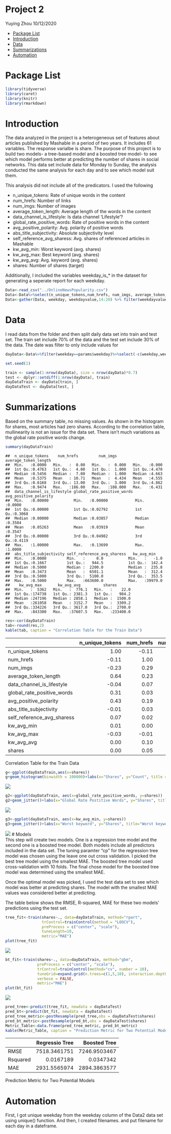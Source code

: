 Project 2
================
Yuying Zhou
10/12/2020

  - [Package List](#package-list)
  - [Introduction](#introduction)
  - [Data](#data)
  - [Summarizations](#summarizations)
  - [Automation](#automation)

# Package List

``` r
library(tidyverse)
library(caret)
library(knitr)
library(rmarkdown)
```

# Introduction

The data analyzed in the project is a heterogeneous set of features
about articles published by Mashable in a period of two years. It
includes 61 variables. The response varialbe is share. The purpose of
this project is to build two models- a tree-based model and a boosted
tree model- to see which model performs better at predicting the number
of shares in social networks. This data set include data for Monday to
Sunday, the analysis conducted the same analysis for each day and to see
which model suit them.

This analysis did not include all of the predicators. I used the
following

  - n\_unique\_tokens: Rate of unique words in the content  
  - num\_hrefs: Number of links  
  - num\_imgs: Number of images  
  - average\_token\_length: Average length of the words in the content  
  - data\_channel\_is\_lifestyle: Is data channel ‘Lifestyle’?  
  - global\_rate\_positive\_words: Rate of positive words in the
    content  
  - avg\_positive\_polarity: Avg. polarity of positive words  
  - abs\_title\_subjectivity: Absolute subjectivity level  
  - self\_reference\_avg\_sharess: Avg. shares of referenced articles in
    Mashable  
  - kw\_avg\_min: Worst keyword (avg. shares)  
  - kw\_avg\_max: Best keyword (avg. shares)  
  - kw\_avg\_avg: Avg. keyword (avg. shares)
  - shares: Number of shares (target)

Additionally, I included the variables weekday\_is\_\* in the dataset
for generating a seperate report for each weekday.

``` r
Data<-read_csv("../OnlineNewsPopularity.csv")
Data<-Data%>%select(n_unique_tokens,num_hrefs, num_imgs, average_token_length, data_channel_is_lifestyle, global_rate_positive_words,avg_positive_polarity, abs_title_subjectivity,self_reference_avg_sharess, kw_avg_min, kw_avg_max, kw_avg_avg, shares, starts_with("weekday") )
Data<-gather(Data, weekday, weekdayvalue,14:20) %>% filter(weekdayvalue==1)
```

# Data

I read data from the folder and then split daily data set into train and
test set. The train set include 70% of the data and the test set include
30% of the data. The date was filter to only include values for

``` r
dayData<-Data%>%filter(weekday==params$weekday)%>%select(-c(weekday,weekdayvalue))

set.seed(1)

train <- sample(1:nrow(dayData), size = nrow(dayData)*0.7)
test <- dplyr::setdiff(1:nrow(dayData), train)
dayDataTrain <- dayData[train, ]
dayDataTest <- dayData[test, ]
```

# Summarizations

Based on the summary table, no missing values. As shown in the histogram
for shares, most articles had zero shares. According to the correlation
table, mullinearity is not an issue for the data set. There isn’t much
variations as the global rate positive words change.

``` r
summary(dayDataTrain)  
```

    ##  n_unique_tokens    num_hrefs         num_imgs       average_token_length
    ##  Min.   :0.0000   Min.   :  0.00   Min.   :  0.000   Min.   :0.000       
    ##  1st Qu.:0.4763   1st Qu.:  4.00   1st Qu.:  1.000   1st Qu.:4.470       
    ##  Median :0.5456   Median :  7.00   Median :  1.000   Median :4.663       
    ##  Mean   :0.5375   Mean   : 10.71   Mean   :  4.434   Mean   :4.555       
    ##  3rd Qu.:0.6168   3rd Qu.: 13.00   3rd Qu.:  3.000   3rd Qu.:4.862       
    ##  Max.   :0.9474   Max.   :186.00   Max.   :108.000   Max.   :6.431       
    ##  data_channel_is_lifestyle global_rate_positive_words avg_positive_polarity
    ##  Min.   :0.00000           Min.   :0.00000            Min.   :0.0000       
    ##  1st Qu.:0.00000           1st Qu.:0.02792            1st Qu.:0.3068       
    ##  Median :0.00000           Median :0.03857            Median :0.3584       
    ##  Mean   :0.05263           Mean   :0.03919            Mean   :0.3547       
    ##  3rd Qu.:0.00000           3rd Qu.:0.04982            3rd Qu.:0.4119       
    ##  Max.   :1.00000           Max.   :0.13699            Max.   :1.0000       
    ##  abs_title_subjectivity self_reference_avg_sharess   kw_avg_min     
    ##  Min.   :0.0000         Min.   :     0.0           Min.   :   -1.0  
    ##  1st Qu.:0.1667         1st Qu.:   944.5           1st Qu.:  142.4  
    ##  Median :0.5000         Median :  2200.0           Median :  235.8  
    ##  Mean   :0.3473         Mean   :  6501.1           Mean   :  312.4  
    ##  3rd Qu.:0.5000         3rd Qu.:  5100.0           3rd Qu.:  353.5  
    ##  Max.   :0.5000         Max.   :663600.0           Max.   :39979.0  
    ##    kw_avg_max       kw_avg_avg          shares        
    ##  Min.   :  5362   Min.   :  776.1   Min.   :    22.0  
    ##  1st Qu.:174738   1st Qu.: 2381.3   1st Qu.:   984.2  
    ##  Median :247196   Median : 2858.1   Median :  1500.0  
    ##  Mean   :261058   Mean   : 3152.7   Mean   :  3309.2  
    ##  3rd Qu.:334226   3rd Qu.: 3617.0   3rd Qu.:  2700.0  
    ##  Max.   :843300   Max.   :37607.5   Max.   :233400.0

``` r
res<-cor(dayDataTrain)
tab<-round(res,2)
kable(tab, caption = "Correlation Table for the Train Data")
```

|                               | n\_unique\_tokens | num\_hrefs | num\_imgs | average\_token\_length | data\_channel\_is\_lifestyle | global\_rate\_positive\_words | avg\_positive\_polarity | abs\_title\_subjectivity | self\_reference\_avg\_sharess | kw\_avg\_min | kw\_avg\_max | kw\_avg\_avg | shares |
| :---------------------------- | ----------------: | ---------: | --------: | ---------------------: | ---------------------------: | ----------------------------: | ----------------------: | -----------------------: | ----------------------------: | -----------: | -----------: | -----------: | -----: |
| n\_unique\_tokens             |              1.00 |     \-0.11 |    \-0.23 |                   0.64 |                       \-0.04 |                          0.31 |                    0.43 |                   \-0.01 |                          0.07 |         0.01 |       \-0.03 |         0.00 |   0.00 |
| num\_hrefs                    |            \-0.11 |       1.00 |      0.29 |                   0.23 |                         0.07 |                          0.03 |                    0.19 |                     0.03 |                          0.02 |         0.00 |       \-0.01 |         0.10 |   0.05 |
| num\_imgs                     |            \-0.23 |       0.29 |      1.00 |                   0.05 |                         0.00 |                        \-0.06 |                    0.09 |                   \-0.01 |                          0.02 |       \-0.02 |         0.04 |         0.15 |   0.04 |
| average\_token\_length        |              0.64 |       0.23 |      0.05 |                   1.00 |                         0.02 |                          0.30 |                    0.52 |                     0.02 |                          0.04 |         0.02 |       \-0.17 |       \-0.12 | \-0.03 |
| data\_channel\_is\_lifestyle  |            \-0.04 |       0.07 |      0.00 |                   0.02 |                         1.00 |                          0.07 |                    0.05 |                     0.04 |                        \-0.01 |         0.03 |       \-0.16 |         0.01 |   0.00 |
| global\_rate\_positive\_words |              0.31 |       0.03 |    \-0.06 |                   0.30 |                         0.07 |                          1.00 |                    0.35 |                   \-0.15 |                          0.03 |         0.06 |       \-0.10 |         0.04 |   0.03 |
| avg\_positive\_polarity       |              0.43 |       0.19 |      0.09 |                   0.52 |                         0.05 |                          0.35 |                    1.00 |                     0.00 |                          0.07 |         0.02 |       \-0.08 |         0.05 |   0.03 |
| abs\_title\_subjectivity      |            \-0.01 |       0.03 |    \-0.01 |                   0.02 |                         0.04 |                        \-0.15 |                    0.00 |                     1.00 |                        \-0.03 |         0.00 |       \-0.04 |       \-0.04 | \-0.01 |
| self\_reference\_avg\_sharess |              0.07 |       0.02 |      0.02 |                   0.04 |                       \-0.01 |                          0.03 |                    0.07 |                   \-0.03 |                          1.00 |         0.07 |         0.09 |         0.18 |   0.05 |
| kw\_avg\_min                  |              0.01 |       0.00 |    \-0.02 |                   0.02 |                         0.03 |                          0.06 |                    0.02 |                     0.00 |                          0.07 |         1.00 |       \-0.09 |         0.52 |   0.00 |
| kw\_avg\_max                  |            \-0.03 |     \-0.01 |      0.04 |                 \-0.17 |                       \-0.16 |                        \-0.10 |                  \-0.08 |                   \-0.04 |                          0.09 |       \-0.09 |         1.00 |         0.41 |   0.06 |
| kw\_avg\_avg                  |              0.00 |       0.10 |      0.15 |                 \-0.12 |                         0.01 |                          0.04 |                    0.05 |                   \-0.04 |                          0.18 |         0.52 |         0.41 |         1.00 |   0.10 |
| shares                        |              0.00 |       0.05 |      0.04 |                 \-0.03 |                         0.00 |                          0.03 |                    0.03 |                   \-0.01 |                          0.05 |         0.00 |         0.06 |         0.10 |   1.00 |

Correlation Table for the Train Data

``` r
g<-ggplot(dayDataTrain,aes(x=shares))
g+geom_histogram(binwidth = 100000)+labs(x="Shares", y="Count", title = "Shares Histogram")
```

![](weekday_is_friday_files/figure-gfm/summarization-1.png)<!-- -->

``` r
g2<-ggplot(dayDataTrain, aes(x=global_rate_positive_words, y=shares))
g2+geom_jitter()+labs(x="Global Rate Postitive Words", y="Shares", title="Global Rate Postitive Words vs Shares")
```

![](weekday_is_friday_files/figure-gfm/summarization-2.png)<!-- -->

``` r
g3<-ggplot(dayDataTrain, aes(x=kw_avg_min, y=shares))
g3+geom_jitter()+labs(x="Worst keyword", y="Shares", title="Worst keyword vs Shares")
```

![](weekday_is_friday_files/figure-gfm/summarization-3.png)<!-- --> \#
Models  
This step will create two models. One is a regression tree model and the
second one is a boosted tree model. Both models include all predictors
included in the data set. The tuning paramter “cp” for the regression
tree model was chosen using the leave one out cross validation. I picked
the best tree model using the smallest MAE. The boosted tree model used
cross-validation with 10 folds. The final chose model for the boosted
tree model was determined using the smallest MAE.

Once the optimal model was picked, I used the test data set to see which
model was better at predicting shares. The model with the smallest MAE
values was considered better at predicting.

The table below shows the RMSE, R-squared, MAE for these two models’
predictions using the test set.

``` r
tree_fit<-train(shares~., data=dayDataTrain, method="rpart",
                trControl=trainControl(method = "LOOCV"),
                preProcess = c("center", "scale"),
                tuneLength=10,
                metric="MAE")
plot(tree_fit)
```

![](weekday_is_friday_files/figure-gfm/models-1.png)<!-- -->

``` r
bt_fit<-train(shares~., data=dayDataTrain, method="gbm",
              preProcess = c("center", "scale"),
              trControl=trainControl(method="cv", number = 10),
              tuneGrid=expand.grid(n.trees=c(1,5,10), interaction.depth=1:3, shrinkage=c(0.1,0.5,0.9), n.minobsinnode=10),
              verbose = FALSE,
              metric="MAE")
plot(bt_fit)
```

![](weekday_is_friday_files/figure-gfm/models-2.png)<!-- -->

``` r
pred_tree<-predict(tree_fit, newdata = dayDataTest)   
pred_bt<-predict(bt_fit, newdata = dayDataTest)
pred_tree_metric<-postResample(pred_tree,obs = dayDataTest$shares)
pred_bt_metric<-postResample(pred_bt,obs = dayDataTest$shares)
Metric_Table<-data.frame(pred_tree_metric, pred_bt_metric)
kable(Metric_Table, caption = "Prediction Metric for Two Potential Models", col.names = c("Regressio Tree"," Boosted Tree"))
```

|          | Regressio Tree | Boosted Tree |
| :------- | -------------: | -----------: |
| RMSE     |   7518.3461751 | 7246.9503467 |
| Rsquared |      0.0167189 |    0.0347342 |
| MAE      |   2931.5565974 | 2894.3863577 |

Prediction Metric for Two Potential Models

# Automation

First, I got unique weekday from the weekday column of the Data2 data
set using unique() function. And then, I created filenames. and put
filename for each day in a dateframe.
